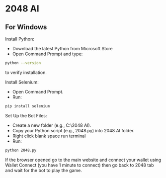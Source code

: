 # 2048 AI
## For Windows
Install Python:
- Download the latest Python from Microsoft Store
- Open Command Prompt and type:
```sh
python --version
```
to verify installation.

Install Selenium:
- Open Command Prompt.
- Run:
```sh
pip install selenium
```

Set Up the Bot Files:
- Create a new folder (e.g., C:\2048 AI).
- Copy your Python script (e.g., 2048.py) into 2048 AI folder.
- Right click blank space run terminal
- Run:
```sh
python 2048.py
```

If the browser opened go to the main website and connect your wallet using Wallet Connect (you have 1 minute to connect)
then go back to 2048 tab and wait for the bot to play the game.


